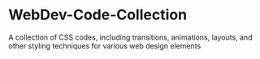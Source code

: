 # WebDev-Code-Collection
A collection of CSS codes, including transitions, animations, layouts, and other styling techniques for various web design elements
